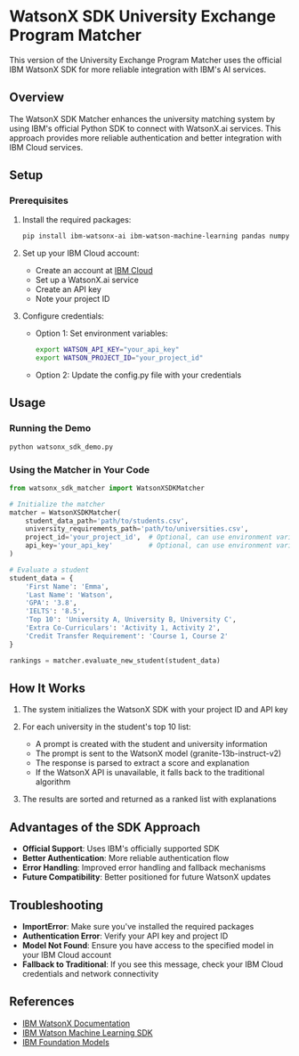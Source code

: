 # WatsonX SDK University Exchange Program Matcher

This version of the University Exchange Program Matcher uses the official IBM WatsonX SDK for more reliable integration with IBM's AI services.

## Overview

The WatsonX SDK Matcher enhances the university matching system by using IBM's official Python SDK to connect with WatsonX.ai services. This approach provides more reliable authentication and better integration with IBM Cloud services.

## Setup

### Prerequisites

1. Install the required packages:
   ```bash
   pip install ibm-watsonx-ai ibm-watson-machine-learning pandas numpy fuzzywuzzy
   ```

2. Set up your IBM Cloud account:
   - Create an account at [IBM Cloud](https://cloud.ibm.com/)
   - Set up a WatsonX.ai service
   - Create an API key
   - Note your project ID

3. Configure credentials:
   - Option 1: Set environment variables:
     ```bash
     export WATSON_API_KEY="your_api_key"
     export WATSON_PROJECT_ID="your_project_id"
     ```
   - Option 2: Update the config.py file with your credentials

## Usage

### Running the Demo

```bash
python watsonx_sdk_demo.py
```

### Using the Matcher in Your Code

```python
from watsonx_sdk_matcher import WatsonXSDKMatcher

# Initialize the matcher
matcher = WatsonXSDKMatcher(
    student_data_path='path/to/students.csv',
    university_requirements_path='path/to/universities.csv',
    project_id='your_project_id',  # Optional, can use environment variable
    api_key='your_api_key'         # Optional, can use environment variable
)

# Evaluate a student
student_data = {
    'First Name': 'Emma',
    'Last Name': 'Watson',
    'GPA': '3.8',
    'IELTS': '8.5',
    'Top 10': 'University A, University B, University C',
    'Extra Co-Curriculars': 'Activity 1, Activity 2',
    'Credit Transfer Requirement': 'Course 1, Course 2'
}

rankings = matcher.evaluate_new_student(student_data)
```

## How It Works

1. The system initializes the WatsonX SDK with your project ID and API key
2. For each university in the student's top 10 list:
   - A prompt is created with the student and university information
   - The prompt is sent to the WatsonX model (granite-13b-instruct-v2)
   - The response is parsed to extract a score and explanation
   - If the WatsonX API is unavailable, it falls back to the traditional algorithm

3. The results are sorted and returned as a ranked list with explanations

## Advantages of the SDK Approach

- **Official Support**: Uses IBM's officially supported SDK
- **Better Authentication**: More reliable authentication flow
- **Error Handling**: Improved error handling and fallback mechanisms
- **Future Compatibility**: Better positioned for future WatsonX updates

## Troubleshooting

- **ImportError**: Make sure you've installed the required packages
- **Authentication Error**: Verify your API key and project ID
- **Model Not Found**: Ensure you have access to the specified model in your IBM Cloud account
- **Fallback to Traditional**: If you see this message, check your IBM Cloud credentials and network connectivity

## References

- [IBM WatsonX Documentation](https://cloud.ibm.com/docs/watsonx-as-a-service)
- [IBM Watson Machine Learning SDK](https://github.com/IBM/watson-machine-learning-samples)
- [IBM Foundation Models](https://www.ibm.com/products/watsonx-ai)

